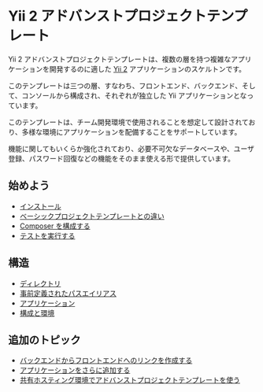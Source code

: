 Yii 2 アドバンストプロジェクトテンプレート
==========================================

Yii 2 アドバンストプロジェクトテンプレートは、複数の層を持つ複雑なアプリケーションを開発するのに適した [Yii 2](http://www.yiiframework.com/) アプリケーションのスケルトンです。

このテンプレートは三つの層、すなわち、フロントエンド、バックエンド、そして、コンソールから構成され、それぞれが独立した Yii アプリケーションとなっています。

このテンプレートは、チーム開発環境で使用されることを想定して設計されており、多様な環境にアプリケーションを配備することをサポートしています。

機能に関してもいくらか強化されており、必要不可欠なデータベースや、ユーザ登録、パスワード回復などの機能をそのまま使える形で提供しています。

始めよう
--------

* [インストール](start-installation.md)
* [ベーシックプロジェクトテンプレートとの違い](start-comparison.md)
* [Composer を構成する](start-composer.md)
* [テストを実行する](start-testing.md)

構造
----

* [ディレクトリ](structure-directories.md)
* [事前定義されたパスエイリアス](structure-path-aliases.md)
* [アプリケーション](structure-applications.md)
* [構成と環境](structure-environments.md)

追加のトピック
--------------

* [バックエンドからフロントエンドへのリンクを作成する](topic-link-backend-frontend.md)
* [アプリケーションをさらに追加する](topic-adding-more-apps.md)
* [共有ホスティング環境でアドバンストプロジェクトテンプレートを使う](topic-shared-hosting.md)

